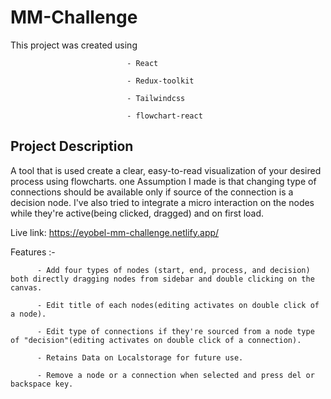 # MM-Challenge

This project was created using
                              
                              - React
                              
                              - Redux-toolkit
                              
                              - Tailwindcss
                              
                              - flowchart-react

## Project Description

A tool that is used create a clear, easy-to-read visualization of your desired process using flowcharts. one Assumption I made is that changing type of connections should be available only if source of the connection is a decision node. I've also tried to integrate a micro interaction on the nodes while they're active(being clicked, dragged) and on first load.

Live link: https://eyobel-mm-challenge.netlify.app/

Features :- 

          - Add four types of nodes (start, end, process, and decision)  both directly dragging nodes from sidebar and double clicking on the canvas.

          - Edit title of each nodes(editing activates on double click of a node).
          
          - Edit type of connections if they're sourced from a node type of "decision"(editing activates on double click of a connection).
          
          - Retains Data on Localstorage for future use.
          
          - Remove a node or a connection when selected and press del or backspace key.
